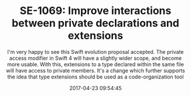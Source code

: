 ---
title: "SE-1069: Improve interactions between private declarations and extensions"
subtitle: "I'm very happy to see this Swift evolution proposal accepted. The private access modifier in Swift 4 will have a slightly wider scope, and become more usable. With this, extensions to a type declared within the same file will have access to private members. It's a change which further supports the idea that type extensions should be used as  a code-organization tool"
tags: ["evolution"]
link: "https://github.com/apple/swift-evolution/blob/master/proposals/0169-improve-interaction-between-private-declarations-and-extensions.md"
date: "2017-04-23 09:54:45"
---
